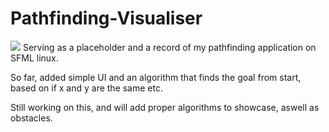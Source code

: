 # Pathfinding-Visualiser
![](https://github.com/ewerae/Pathfinding-Visualiser/blob/main/pathfinder.gif)
Serving as a placeholder and a record of my pathfinding application on SFML linux.

So far, added simple UI and an algorithm that finds the goal from start, based on if x and y are the same etc.

Still working on this, and will add proper algorithms to showcase, aswell as obstacles.
